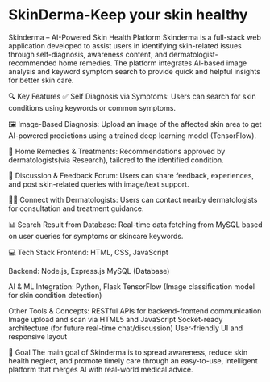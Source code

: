 # SkinDerma-Keep your skin healthy

Skinderma – AI-Powered Skin Health Platform
Skinderma is a full-stack web application developed to assist users in identifying skin-related issues through self-diagnosis, awareness content, and dermatologist-recommended home remedies. The platform integrates AI-based image analysis and keyword symptom search to provide quick and helpful insights for better skin care.

🔍 Key Features
✅ Self Diagnosis via Symptoms: Users can search for skin conditions using keywords or common symptoms.

🖼️ Image-Based Diagnosis: Upload an image of the affected skin area to get AI-powered predictions using a trained deep learning model (TensorFlow).

🧴 Home Remedies & Treatments: Recommendations approved by dermatologists(via Research), tailored to the identified condition.

💬 Discussion & Feedback Forum: Users can share feedback, experiences, and post skin-related queries with image/text support.

👩‍⚕️ Connect with Dermatologists: Users can contact nearby dermatologists for consultation and treatment guidance.

📊 Search Result from Database: Real-time data fetching from MySQL based on user queries for symptoms or skincare keywords.

💻 Tech Stack
Frontend:
HTML, CSS, JavaScript

Backend:
Node.js, Express.js
MySQL (Database)

AI & ML Integration:
Python, Flask
TensorFlow (Image classification model for skin condition detection)

Other Tools & Concepts:
RESTful APIs for backend-frontend communication
Image upload and scan via HTML5 and JavaScript
Socket-ready architecture (for future real-time chat/discussion)
User-friendly UI and responsive layout

🚀 Goal
The main goal of Skinderma is to spread awareness, reduce skin health neglect, and promote timely care through an easy-to-use, intelligent platform that merges AI with real-world medical advice.

